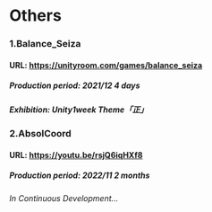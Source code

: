 # Others
### 1.Balance_Seiza
#### URL: <https://unityroom.com/games/balance_seiza>
##### Production period: 2021/12 4 days
##### Exhibition: Unity1week Theme「正」

### 2.AbsolCoord
#### URL: <https://youtu.be/rsjQ6iqHXf8>
##### Production period: 2022/11 2 months
###### In Continuous Development...
